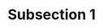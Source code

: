<!--
SPDX-FileCopyrightText: 2023 Thomas Breitner

SPDX-License-Identifier: CC0-1.0
-->

# Subsection 1
